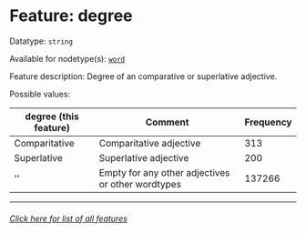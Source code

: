 # Feature: degree

Datatype: `string`

Available for nodetype(s): [`word`](wordnodefeatures.md)

Feature description: Degree of an comparative or superlative adjective.

Possible values:

degree (this feature) | Comment | Frequency
--- | --- | ---
Comparitative | Comparitative adjective | 313
Superlative | Superlative adjective | 200
'' | Empty for any other adjectives or other wordtypes | 137266

---
###### [Click here for list of all features](home.md)
